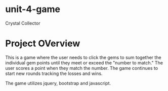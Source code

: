 # unit-4-game
Crystal Collector

# Project OVerview 

This is a game where the user needs to click the gems to sum together the individual gem points until they meet or exceed the "number to match."  The user scores a point when they match the number.  The game continues to start new rounds tracking the losses and wins. 

The game utilizes jquery, bootstrap and javascript. 